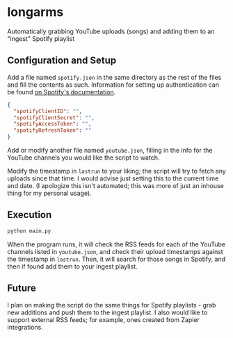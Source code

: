 # longarms
Automatically grabbing YouTube uploads (songs) and adding them to an "ingest" Spotify playlist

## Configuration and Setup
Add a file named `spotify.json` in the same directory as the rest of the files and fill the contents as such. Information for setting up authentication can be found [on Spotify's documentation](https://developer.spotify.com/documentation/general/guides/authorization-guide/).
```json
{
  "spotifyClientID": "",
  "spotifyClientSecret": "",
  "spotifyAccessToken": "",
  "spotifyRefreshToken": ""
}
```

Add or modify another file named `youtube.json`,  filling in the info for the YouTube channels you would like the script to watch.

Modify the timestamp in `lastrun` to your liking; the script will try to fetch any uploads since that time. I would advise just setting this to the current time and date. (I apologize this isn't automated; this was more of just an inhouse thing for my personal usage).

## Execution

```bash
python main.py
````
When the program runs, it will check the RSS feeds for each of the YouTube channels listed in `youtube.json`, and check their upload timestamps against the timestamp in `lastrun`. Then, it will search for those songs in Spotify, and then if found add them to your ingest playlist. 

## Future
I plan on making the script do the same things for Spotify playlists - grab new additions and push them to the ingest playlist.
I also would like to support external RSS feeds; for example, ones created from Zapier integrations.
